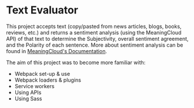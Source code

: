 # Text Evaluator

This project accepts text (copy/pasted from news articles, blogs, books, reviews, etc.) and returns a sentiment analysis (using the MeaningCloud API) of that text to determine the Subjectivity, overall sentiment agreement, and the Polarity of each sentence. More about sentiment analysis can be found in [MeaningCloud's Documentation](https://www.meaningcloud.com/developer/sentiment-analysis/doc/2.1/what-is-sentiment-analysis).

The aim of this project was to become more familiar with:

* Webpack set-up & use
* Webpack loaders & plugins
* Service workers
* Using APIs
* Using Sass
